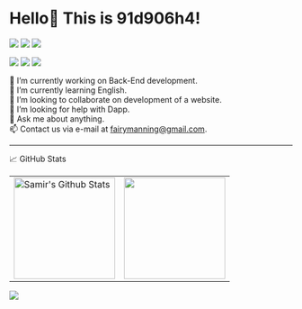 # Hello👋 This is 91d906h4!

<p align="left">
    <a href="https://github.com/91d906h4"><img src="https://img.shields.io/badge/-github-lightgrey" / ></a>
    <a href="https://www.npmjs.com/~91d906h4"><img src="https://img.shields.io/badge/-npmjs-red" /></a>
    <a href="https://leetcode.com/91d906h4/"><img src="https://img.shields.io/badge/-LeetCode-yellow" /></a>
</p>
<p align="left">
    <a href="https://github.com/91d906h4"><img src="https://komarev.com/ghpvc/?username=91d906h4" /></a>
    <a href="https://github.com/91d906h4"><img src="https://img.shields.io/github/followers/91d906h4?label=follow&logo=github&style=flat" / ></a>
    <a href="https://twitter.com/91d906h4"><img src="https://img.shields.io/twitter/follow/91d906h4?label=Twitter&logo=twitter&style=flat" /></a>
</p>

🔭 I’m currently working on Back-End development.<br>
🌱 I’m currently learning English.<br>
👯 I’m looking to collaborate on development of a website.<br>
🤔 I’m looking for help with Dapp.<br>
💬 Ask me about anything.<br>
📫 Contact us via e-mail at fairymanning@gmail.com.<br>

<hr>

📈 GitHub Stats
<p align="center">
    <table>
        <tr>
            <td>
                <a href="https://github.com/91d906h4/"><img align="center" src="https://github-readme-stats.vercel.app/api?username=91d906h4&show_icons=true&include_all_commits=true&hide_border=true" alt="Samir's Github Stats" height="180rem" /></a>
            </td>
            <td> 
                <a href="https://github.com/91d906h4"><img align="center" src="https://github-readme-stats.vercel.app/api/top-langs/?username=91d906h4&layout=compact&hide_border=true" height="180rem" /></a>
            </td>
        </tr>
    </table>
</p>
<a href="https://github.com/91d906h4"><img src="https://activity-graph.herokuapp.com/graph?username=91d906h4&theme=react-dark" /></a>
